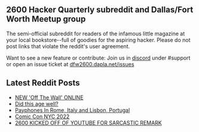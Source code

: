 ## 2600 Hacker Quarterly subreddit and Dallas/Fort Worth Meetup group
The semi-official subreddit for readers of the infamous little magazine at your local bookstore--full of goodies for the aspiring hacker. Please do not post links that violate the reddit's user agreement.

Want to see a new feature or contribute: 
Join us in [discord](https://dfw2600.dapla.net/chat) under #support or open an issue ticket at [dfw2600.dapla.net/issues](https://dfw2600.dapla.net/issues)

## Latest Reddit Posts
<!-- BLOG-POST-LIST:START -->
- [NEW 'Off The Wall' ONLINE](https://2600.com/wall/18-10-2022)
- [Did this age well?](https://www.reddit.com/r/2600/comments/y6y8hm/did_this_age_well/)
- [Payphones In Rome, Italy and Lisbon, Portugal](https://www.reddit.com/r/2600/comments/y3cyzo/payphones_in_rome_italy_and_lisbon_portugal/)
- [Comic Con NYC 2022](https://www.reddit.com/r/2600/comments/y00bop/comic_con_nyc_2022/)
- [2600 KICKED OFF OF YOUTUBE FOR SARCASTIC REMARK](https://2600.com/content/2600-kicked-youtube-sarcastic-remark)
<!-- BLOG-POST-LIST:END -->

